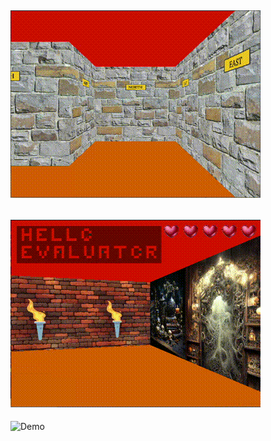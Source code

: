![Demo](examples/cub3d.gif)
---
![Demo](examples/cub3d_bonus.gif)
---
![Demo](examples/cub3d_music.gif)

